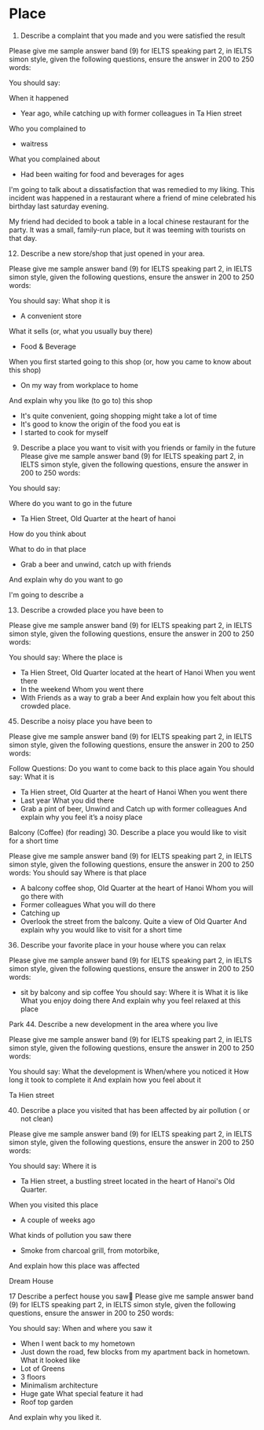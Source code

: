 # Place

1. Describe a complaint that you made and you were satisfied the result

Please give me sample answer band (9) for IELTS speaking part 2, in IELTS simon style, given the following questions, ensure the answer in 200 to 250 words:

You should say:

When it happened
- Year ago, while catching up with former colleagues in Ta Hien street

Who you complained to
- waitress

What you complained about
- Had been waiting for food and beverages for ages

I'm going to talk about a dissatisfaction that was remedied to my liking. This incident was happened in a restaurant where a friend of mine celebrated his birthday last saturday evening.

My friend had decided to book a table in a local chinese restaurant for the party. It was a small, family-run place, but it was teeming with tourists on that day.


12. Describe a new store/shop that just opened in your area.

Please give me sample answer band (9) for IELTS speaking part 2, in IELTS simon style, given the following questions, ensure the answer in 200 to 250 words:

You should say:
What shop it is
- A convenient store

What it sells (or, what you usually buy there)
- Food & Beverage

When you first started going to this shop (or, how you came to know about
this shop)
- On my way from workplace to home

And explain why you like (to go to) this shop
- It's quite convenient, going shopping might take a lot of time
- It's good to know the origin of the food you eat is 
- I started to cook for myself

9. Describe a place you want to visit with you friends or family in the future
Please give me sample answer band (9) for IELTS speaking part 2, in IELTS simon style, given the following questions, ensure the answer in 200 to 250 words:

You should say:

Where do you want to go in the future
- Ta Hien Street, Old Quarter at the heart of hanoi

How do you think about

What to do in that place
- Grab a beer and unwind, catch up with friends

And explain why do you want to go 

I'm going to describe a 

13. Describe a crowded place you have been to

Please give me sample answer band (9) for IELTS speaking part 2, in IELTS simon style, given the following questions, ensure the answer in 200 to 250 words:

You should say:
Where the place is
- Ta Hien Street, Old Quarter located at the heart of Hanoi
When you went there
- In the weekend
Whom you went there
- With Friends as a way to grab a beer
And explain how you felt about this crowded place.


45. Describe a noisy place you have been to

Please give me sample answer band (9) for IELTS speaking part 2, in IELTS simon style, given the following questions, ensure the answer in 200 to 250 words:

Follow Questions: Do you want to come back to this place again
You should say:
What it is
- Ta Hien street, Old Quarter at the heart of Hanoi
When you went there
- Last year
What you did there
- Grab a pint of beer, Unwind and Catch up with former colleagues
And explain why you feel it’s a noisy place


Balcony (Coffee) (for reading)
30. Describe a place you would like to visit for a short time

Please give me sample answer band (9) for IELTS speaking part 2, in IELTS simon style, given the following questions, ensure the answer in 200 to 250 words:
You should say
Where is that place
- A balcony coffee shop, Old Quarter at the heart of Hanoi
Whom you will go there with
- Former colleagues
What you will do there
- Catching up 
- Overlook the street from the balcony. Quite a view of Old Quarter
And explain why you would like to visit for a short time

36. Describe your favorite place in your house where you can relax

Please give me sample answer band (9) for IELTS speaking part 2, in IELTS simon style, given the following questions, ensure the answer in 200 to 250 words:

- sit by balcony and sip coffee
You should say:
Where it is
What it is like
What you enjoy doing there
And explain why you feel relaxed at this place

Park
44. Describe a new development in the area where you live

Please give me sample answer band (9) for IELTS speaking part 2, in IELTS simon style, given the following questions, ensure the answer in 200 to 250 words:

You should say:
What the development is
When/where you noticed it
How long it took to complete it
And explain how you feel about it



Ta Hien street

40. Describe a place you visited that has been affected by air pollution ( or not clean)

Please give me sample answer band (9) for IELTS speaking part 2, in IELTS simon style, given the following questions, ensure the answer in 200 to 250 words:

You should say:
Where it is
- Ta Hien street, a bustling street located in the heart of Hanoi's Old Quarter.

When you visited this place
- A couple of weeks ago

What kinds of pollution you saw there
- Smoke from charcoal grill, from motorbike, 

And explain how this place was affected

Dream House

17 Describe a perfect house you saw
Please give me sample answer band (9) for IELTS speaking part 2, in IELTS simon style, given the following questions, ensure the answer in 200 to 250 words:

You should say:
When and where you saw it
+ When I went back to my hometown
+ Just down the road, few blocks from my apartment back in hometown.
What it looked like
+ Lot of Greens
+ 3 floors
+ Minimalism architecture
+ Huge gate
What special feature it had
+ Roof top garden

And explain why you liked it.
